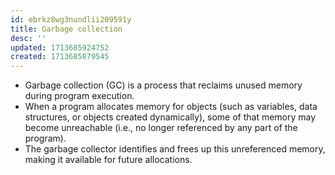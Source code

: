 ```yaml
---
id: ebrkz8wg3nundlii209591y
title: Garbage collection
desc: ''
updated: 1713685924752
created: 1713685879545
---
```


- Garbage collection (GC) is a process that reclaims unused memory during program execution.
- When a program allocates memory for objects (such as variables, data structures, or objects created dynamically), some of that memory may become unreachable (i.e., no longer referenced by any part of the program).
- The garbage collector identifies and frees up this unreferenced memory, making it available for future allocations.